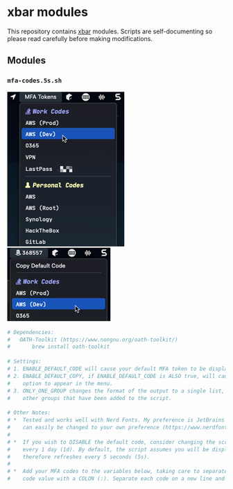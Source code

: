 # xbar modules

This repository contains [xbar](https://github.com/matryer/xbar) modules. Scripts are self-documenting so please read carefully before making modifications. 

## Modules

### `mfa-codes.5s.sh`

![](./images/mfa-codes-1.png) ![](./images/mfa-codes-2.png)

``` bash
# Dependencies:
#   OATH-Toolkit (https://www.nongnu.org/oath-toolkit/)
#       brew install oath-toolkit

# Settings:
# 1. ENABLE_DEFAULT_CODE will cause your default MFA token to be displayed in the menu bar.
# 2. ENABLE_DEFAULT_COPY, if ENABLE_DEFAULT_CODE is ALSO true, will cause a "Copy Default Code" 
#    option to appear in the menu.
# 3. ONLY_ONE_GROUP changes the format of the output to a single list, ignoring group2 or any
#    other groups that have been added to the script.

# Other Notes:
# *  Tested and works well with Nerd Fonts. My preference is JetBrains Mono Nerd Font but this
#    can easily be changed to your own preference (https://www.nerdfonts.com/font-downloads)
# 
# *  If you wish to DISABLE the default code, consider changing the script name to only execute
#    every 1 day (1d). By default, the script assumes you will be displaying a default code and
#    therefore refreshes every 5 seconds (5s).
#
# *  Add your MFA codes to the variables below, taking care to separate the text label from the 
#    code value with a COLON (:). Separate each code on a new line and do not use COMMAS (,).
```
